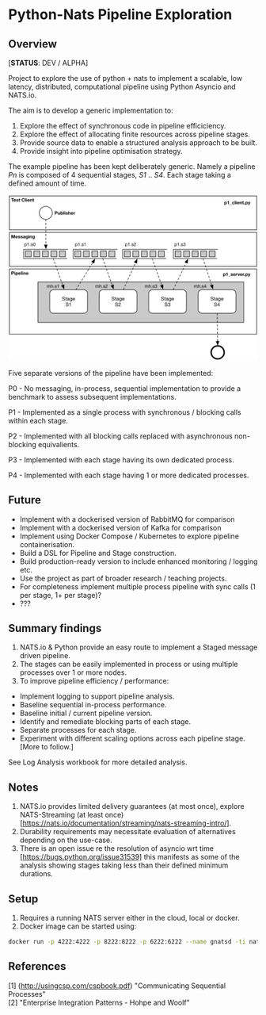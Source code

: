 # Python-Nats Pipeline Exploration

## Overview

[**STATUS**: DEV / ALPHA]

Project to explore the use of python + nats to implement a scalable, low latency, distributed, computational pipeline 
using Python Asyncio and NATS.io. 

The aim is to develop a generic implementation to:

1. Explore the effect of synchronous code in pipeline efficiciency.
2. Explore the effect of allocating finite resources across pipeline stages.
3. Provide source data to enable a structured analysis approach to be built.
4. Provide insight into pipeline optimisation strategy.

The example pipeline has been kept deliberately generic.  Namely a pipeline _Pn_ is composed of 4 sequential stages, 
_S1_ .. _S4_.  Each stage taking a defined amount of time.

![Pipeline](./images/Pipeline.png)

Five separate versions of the pipeline have been implemented:

P0 - No messaging, in-process, sequential implementation to provide a benchmark to assess subsequent implementations.

P1 - Implemented as a single process with synchronous / blocking calls within each stage.

P2 - Implemented with all blocking calls replaced with asynchronous non-blocking equivalients. 

P3 - Implemented with each stage having its own dedicated process.

P4 - Implemented with each stage having 1 or more dedicated processes.

## Future

* Implement with a dockerised version of RabbitMQ for comparison
* Implement with a dockerised version of Kafka for comparison
* Implement using Docker Compose / Kubernetes to explore pipeline containerisation.
* Build a DSL for Pipeline and Stage construction.
* Build production-ready version to include enhanced monitoring / logging etc. 
* Use the project as part of broader research / teaching projects.
* For completeness implement multiple process pipeline with sync calls (1 per stage, 1+ per stage)?
* ???

## Summary findings

1. NATS.io & Python provide an easy route to implement a Staged message driven pipeline.
2. The stages can be easily implemented in process or using multiple processes over 1 or more nodes.
3. To improve pipeline efficiency / performance:
- Implement logging to support pipeline analysis.
- Baseline sequential in-process performance.
- Baseline initial / current pipeline version.
- Identify and remediate blocking parts of each stage.
- Separate processes for each stage.
- Experiment with different scaling options across each pipeline stage.  [More to follow.]

See Log Analysis workbook for more detailed analysis.

## Notes
1. NATS.io provides limited delivery guarantees (at most once), explore NATS-Streaming (at least once) [https://nats.io/documentation/streaming/nats-streaming-intro/].
2. Durability requirements may necessitate evaluation of alternatives depending on the use-case.
3. There is an open issue re the resolution of asyncio wrt time [https://bugs.python.org/issue31539]
this manifests as some of the analysis showing stages taking less than their defined minimum durations.

## Setup
1. Requires a running NATS server either in the cloud, local or docker.
2. Docker image can be started using:

```bash
docker run -p 4222:4222 -p 8222:8222 -p 6222:6222 --name gnatsd -ti nats:latest
``` 

## References
[1] (http://usingcsp.com/cspbook.pdf) "Communicating Sequential Processes"   
[2] "Enterprise Integration Patterns - Hohpe and Woolf"
 